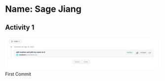 # Name: Sage Jiang

## Activity 1
![Image of the first commit](https://raw.githubusercontent.com/stardust-s/ECE444-F2023-Assignment1/main/img/1.png "First Commit")
First Commit